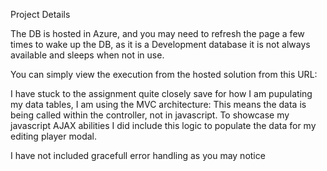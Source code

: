 ﻿Project Details

The DB is hosted in Azure, and you may need to refresh the page a few times to wake up the DB, as it is a Development database it is not always available and sleeps when not in use.


You can simply view the execution from the hosted solution from this URL:


I have stuck to the assignment quite closely save for how I am pupulating my data tables, I am using the MVC architecture:
This means the data is being called within the controller, not in javascript. To showcase my javascript AJAX abilities I did include this logic to populate the data for my editing player modal.


I have not included gracefull error handling as you may notice
